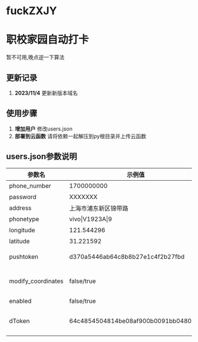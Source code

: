 # fuckZXJY
# 职校家园自动打卡
暂不可用,晚点逆一下算法
## 更新记录
1. **2023/11/4**
   更新新版本域名
## 使用步骤

1. **增加用户**
  修改users.json
2. **部署到云函数**
  请将依赖一起解压到py根目录并上传云函数
## users.json参数说明

| 参数名              | 示例值                     | 说明                                       |
| ------------------ | -------------------------- | ------------------------------------------ |
| phone_number       | 1700000000                | 手机号码                                   |
| password           | XXXXXXX                  | 密码                                       |
| address            | 上海市浦东新区锦带路       | 地址                                       |
| phonetype          | vivo\|V1923A\|9            | 手机型号                                   |
| longitude          | 121.544296                 | 经度                                       |
| latitude           | 31.221592                  | 纬度                                       |
| pushtoken          | d370a5446ab64c8b8b27e1c4f2b27fbd | Pushplus+推送口令                              |
| modify_coordinates | false/true                      | 是否随机修改坐标最后一位数                               |
| enabled            | false/true                      | 是否启用                                   |
| dToken             | 64c4854504814be08af900b0091bb0480d8a        | 设备标识符(随机生成字符串)                                 |
